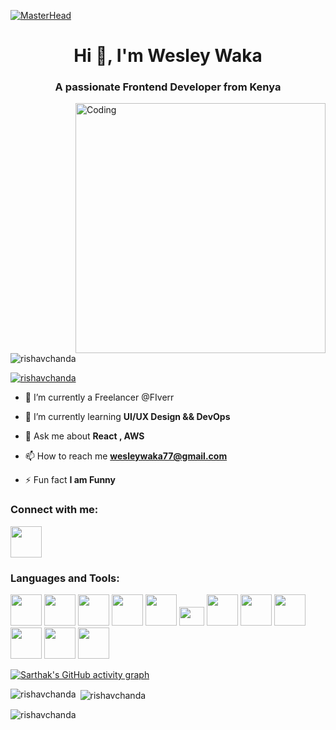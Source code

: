[![MasterHead](https://developers.giphy.com/branch/master/static/api-512d36c09662682717108a38bbb5c57d.gif)](https://rishavchanda.io)
<h1 align="center">Hi 👋, I'm Wesley Waka</h1>
<h3 align="center">A passionate Frontend Developer from Kenya</h3>
<img align="right" alt="Coding" width="400" src="https://cdn.dribbble.com/users/1162077/screenshots/3848914/programmer.gif">


<p align="left"> <img src="https://komarev.com/ghpvc/?username=rishavchanda&label=Profile%20views&color=0e75b6&style=flat" alt="rishavchanda" /> </p>

<p align="left"> <a href="https://twitter.com/rishavchanda" target="blank"><img src="https://img.shields.io/twitter/follow/rishavchanda?logo=twitter&style=for-the-badge" alt="rishavchanda" /></a> </p>

- 🔭 I’m currently a Freelancer @FIverr

- 🌱 I’m currently learning **UI/UX Design && DevOps**

- 💬 Ask me about **React , AWS**

- 📫 How to reach me **wesleywaka77@gmail.com**

- ⚡ Fun fact **I am Funny**

<h3 align="left">Connect with me:</h3>
<p align="left">
        <a href="https://www.linkedin.com/in/wesley-waka-9b546a265/" target="blank">
            <img src="https://cdn.jsdelivr.net/gh/devicons/devicon/icons/linkedin/linkedin-original.svg" height="50" width="50" />
        </a>

</p>

<h3 align="left">Languages and Tools:</h3>
<p align="left"> 
 
  <a  target="_blank" rel="noreferrer"> 
            <img src="https://cdn.jsdelivr.net/gh/devicons/devicon/icons/javascript/javascript-original.svg" height="50" width="50" />
   </a>

   <a  target="_blank" rel="noreferrer"> 
            <img src="https://cdn.jsdelivr.net/gh/devicons/devicon/icons/typescript/typescript-original.svg" height="50" width="50"  />
   </a>


   <a  target="_blank" rel="noreferrer">
            <img src="https://cdn.jsdelivr.net/gh/devicons/devicon/icons/sass/sass-original.svg"  height="50" width="50" />
   </a>



   <a  target="_blank" rel="noreferrer"> 
            <img src="https://cdn.jsdelivr.net/gh/devicons/devicon/icons/tailwindcss/tailwindcss-original-wordmark.svg"  height="50" width="50" />
   </a>

   <a  target="_blank" rel="noreferrer"> 
            <img src="https://cdn.jsdelivr.net/gh/devicons/devicon/icons/react/react-original-wordmark.svg"  height="50" width="50"/>
   </a>


   <a  target="_blank" rel="noreferrer"> 
            <img src="https://cdn.jsdelivr.net/gh/devicons/devicon/icons/react/react-original-wordmark.svg"  height="30" width="40"/>
   </a>
   
<a  target="_blank" rel="noreferrer">
            <img src="https://cdn.jsdelivr.net/gh/devicons/devicon/icons/redux/redux-original.svg" height="50" width="50" />
   </a>

   
   <a  target="_blank" rel="noreferrer"> 
            <img src="https://cdn.jsdelivr.net/gh/devicons/devicon/icons/jest/jest-plain.svg"  height="50" width="50"/>
   </a>

   <a  target="_blank" rel="noreferrer">    
            <img src="https://cdn.jsdelivr.net/gh/devicons/devicon/icons/ruby/ruby-original-wordmark.svg"   height="50" width="50" />
   </a>


   <a target="_blank" rel="noreferrer"> 
            <img src="https://cdn.jsdelivr.net/gh/devicons/devicon/icons/rails/rails-original-wordmark.svg"  height="50" width="50"/>
   </a>

   <a  target="_blank" rel="noreferrer"> 
            <img src="https://cdn.jsdelivr.net/gh/devicons/devicon/icons/rspec/rspec-original-wordmark.svg"  height="50" width="50" />
   </a>

   
 <a href="https://aws.amazon.com/" target="_blank" rel="noreferrer"> 
            <img src="https://cdn.jsdelivr.net/gh/devicons/devicon/icons/amazonwebservices/amazonwebservices-plain-wordmark.svg"  height="50" width="50" />
  </a> 
   
  

[![Sarthak's GitHub activity graph](https://activity-graph.herokuapp.com/graph?username=rishavchanda&&theme=xcode)](https://github.com/rishavchanda)

<p><img align="left" src="https://github-readme-stats.vercel.app/api/top-langs?username=rishavchanda&show_icons=true&locale=en&layout=compact&theme=tokyonight" alt="rishavchanda" /></p>

<p>&nbsp;<img align="center" src="https://github-readme-stats.vercel.app/api?username=rishavchanda&show_icons=true&locale=en&theme=tokyonight" alt="rishavchanda" /></p>

<p><img align="center" src="https://github-readme-streak-stats.herokuapp.com/?user=rishavchanda&&theme=tokyonight" alt="rishavchanda" /></p>
